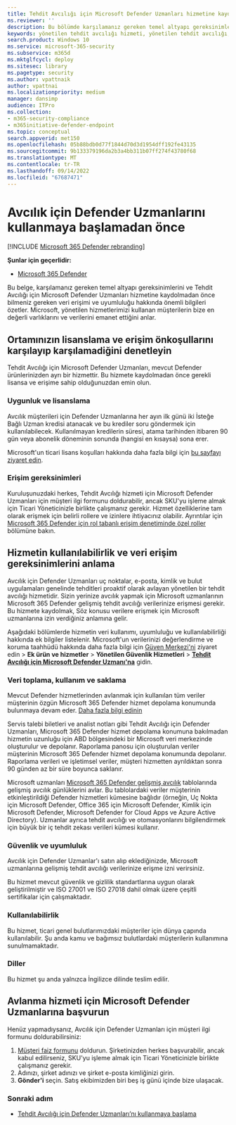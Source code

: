 ```yaml
---
title: Tehdit Avcılığı için Microsoft Defender Uzmanları hizmetine kaydolmadan önce temel altyapı gereksinimleri
ms.reviewer: ''
description: Bu bölümde karşılamanız gereken temel altyapı gereksinimleri ve veri erişimi ve uyumluluğuyla ilgili önemli bilgiler özetlenmiştir
keywords: yönetilen tehdit avcılığı hizmeti, yönetilen tehdit avcılığı, yönetilen algılama ve yanıt (MDR) hizmeti, MTE, Microsoft Tehdit Uzmanları, MTE-TAN, defender uzmanları bildirimi, Hedefli Saldırı Bildirimi, tehdit avcılığı ve analiz için Microsoft Defender Uzmanları.
search.product: Windows 10
ms.service: microsoft-365-security
ms.subservice: m365d
ms.mktglfcycl: deploy
ms.sitesec: library
ms.pagetype: security
ms.author: vpattnaik
author: vpattnai
ms.localizationpriority: medium
manager: dansimp
audience: ITPro
ms.collection:
- m365-security-compliance
- m365initiative-defender-endpoint
ms.topic: conceptual
search.appverid: met150
ms.openlocfilehash: 05b88bdb0d77f1844d70d3d1954dff192fe43135
ms.sourcegitcommit: 9b133379196da2b3a4bb311b07ff274f43780f68
ms.translationtype: MT
ms.contentlocale: tr-TR
ms.lasthandoff: 09/14/2022
ms.locfileid: "67687471"
---
```

# <a name="before-you-begin-using-defender-experts-for-hunting"></a>Avcılık için Defender Uzmanlarını kullanmaya başlamadan önce

[!INCLUDE [Microsoft 365 Defender rebranding](../../includes/microsoft-defender.md)]

**Şunlar için geçerlidir:**

- [Microsoft 365 Defender](https://go.microsoft.com/fwlink/?linkid=2118804)

Bu belge, karşılamanız gereken temel altyapı gereksinimlerini ve Tehdit Avcılığı için Microsoft Defender Uzmanları hizmetine kaydolmadan önce bilmeniz gereken veri erişimi ve uyumluluğu hakkında önemli bilgileri özetler. Microsoft, yönetilen hizmetlerimizi kullanan müşterilerin bize en değerli varlıklarını ve verilerini emanet ettiğini anlar.

## <a name="check-if-your-environment-meets-licensing-and-access-prerequisites"></a>Ortamınızın lisanslama ve erişim önkoşullarını karşılayıp karşılamadiğini denetleyin

Tehdit Avcılığı için Microsoft Defender Uzmanları, mevcut Defender ürünlerinizden ayrı bir hizmettir. Bu hizmete kaydolmadan önce gerekli lisansa ve erişime sahip olduğunuzdan emin olun. 

### <a name="eligibility-and-licensing"></a>Uygunluk ve lisanslama

Avcılık müşterileri için Defender Uzmanlarına her ayın ilk günü iki İsteğe Bağlı Uzman kredisi atanacak ve bu krediler soru göndermek için kullanılabilecek. Kullanılmayan kredilerin süresi, atama tarihinden itibaren 90 gün veya abonelik döneminin sonunda (hangisi en kısaysa) sona erer.

Microsoft'un ticari lisans koşulları hakkında daha fazla bilgi için [bu sayfayı ziyaret edin](https://www.microsoft.com/licensing/terms/productoffering/Microsoft365/MCA).

### <a name="access-requirements"></a>Erişim gereksinimleri

Kuruluşunuzdaki herkes, Tehdit Avcılığı hizmeti için Microsoft Defender Uzmanları için müşteri ilgi formunu doldurabilir, ancak SKU'yu işleme almak için Ticari Yöneticinizle birlikte çalışmanız gerekir. Hizmet özelliklerine tam olarak erişmek için belirli rollere ve izinlere ihtiyacınız olabilir. Ayrıntılar için [Microsoft 365 Defender için rol tabanlı erişim denetiminde özel roller](custom-roles.md) bölümüne bakın.

## <a name="understand-the-services-availability-and-data-access-requirements"></a>Hizmetin kullanılabilirlik ve veri erişim gereksinimlerini anlama

Avcılık için Defender Uzmanları uç noktalar, e-posta, kimlik ve bulut uygulamaları genelinde tehditleri proaktif olarak avlayan yönetilen bir tehdit avcılığı hizmetidir. Sizin yerinize avcılık yapmak için Microsoft uzmanlarının Microsoft 365 Defender gelişmiş tehdit avcılığı verilerinize erişmesi gerekir. Bu hizmete kaydolmak, Söz konusu verilere erişmek için Microsoft uzmanlarına izin verdiğiniz anlamına gelir.

Aşağıdaki bölümlerde hizmetin veri kullanımı, uyumluluğu ve kullanılabilirliği hakkında ek bilgiler listelenir. Microsoft'un verilerinizi değerlendirme ve koruma taahhüdü hakkında daha fazla bilgi için [Güven Merkezi'ni](https://aka.ms/trustcenter-dex4hunting) ziyaret edin > **Ek ürün ve hizmetler** > **Yönetilen Güvenlik Hizmetleri** > [**Tehdit Avcılığı için Microsoft Defender Uzmanı'na**](https://query.prod.cms.rt.microsoft.com/cms/api/am/binary/RE51fRH) gidin.

### <a name="data-collection-usage-and-retention"></a>Veri toplama, kullanım ve saklama

Mevcut Defender hizmetlerinden avlanmak için kullanılan tüm veriler müşterinin özgün Microsoft 365 Defender hizmet depolama konumunda bulunmaya devam eder. [Daha fazla bilgi edinin](../../enterprise/o365-data-locations.md)

Servis talebi biletleri ve analist notları gibi Tehdit Avcılığı için Defender Uzmanları, Microsoft 365 Defender hizmet depolama konumuna bakılmadan hizmetin uzunluğu için ABD bölgesindeki bir Microsoft veri merkezinde oluşturulur ve depolanır. Raporlama panosu için oluşturulan veriler müşterinin Microsoft 365 Defender hizmet depolama konumunda depolanır. Raporlama verileri ve işletimsel veriler, müşteri hizmetten ayrıldıktan sonra 90 günden az bir süre boyunca saklanır.

Microsoft uzmanları [Microsoft 365 Defender gelişmiş avcılık](../../security/defender/advanced-hunting-schema-tables.md) tablolarında gelişmiş avcılık günlüklerini avlar. Bu tablolardaki veriler müşterinin etkinleştirildiği Defender hizmetleri kümesine bağlıdır (örneğin, Uç Nokta için Microsoft Defender, Office 365 için Microsoft Defender, Kimlik için Microsoft Defender, Microsoft Defender for Cloud Apps ve Azure Active Directory). Uzmanlar ayrıca tehdit avcılığı ve otomasyonlarını bilgilendirmek için büyük bir iç tehdit zekası verileri kümesi kullanır.

### <a name="security-and-compliance"></a>Güvenlik ve uyumluluk

Avcılık için Defender Uzmanlar'ı satın alıp eklediğinizde, Microsoft uzmanlarına gelişmiş tehdit avcılığı verilerinize erişme izni verirsiniz.

Bu hizmet mevcut güvenlik ve gizlilik standartlarına uygun olarak geliştirilmiştir ve ISO 27001 ve ISO 27018 dahil olmak üzere çeşitli sertifikalar için çalışmaktadır.

### <a name="availability"></a>Kullanılabilirlik

Bu hizmet, ticari genel bulutlarımızdaki müşteriler için dünya çapında kullanılabilir. Şu anda kamu ve bağımsız bulutlardaki müşterilerin kullanımına sunulmamaktadır.

### <a name="languages"></a>Diller

Bu hizmet şu anda yalnızca İngilizce dilinde teslim edilir.

## <a name="apply-for-microsoft-defender-experts-for-hunting-service"></a>Avlanma hizmeti için Microsoft Defender Uzmanlarına başvurun

Henüz yapmadıysanız, Avcılık için Defender Uzmanları için müşteri ilgi formunu doldurabilirsiniz:

1. [Müşteri faiz formunu](https://aka.ms/DEX4HuntingCustomerInterestForm) doldurun. Şirketinizden herkes başvurabilir, ancak kabul edilirseniz, SKU'yu işleme almak için Ticari Yöneticinizle birlikte çalışmanız gerekir.
2. Adınızı, şirket adınızı ve şirket e-posta kimliğinizi girin.
3. **Gönder'i** seçin. Satış ekibimizden biri beş iş günü içinde bize ulaşacak.


### <a name="next-step"></a>Sonraki adım

- [Tehdit Avcılığı için Defender Uzmanları’nı kullanmaya başlama](onboarding-defender-experts-for-hunting.md)

